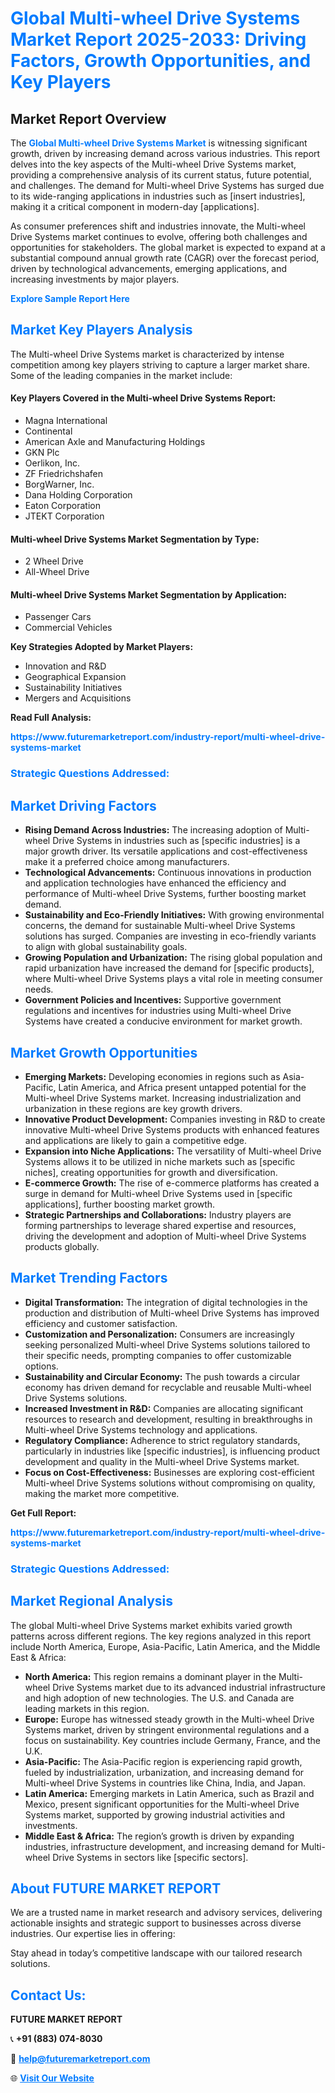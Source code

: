 <h1 style="color: #007BFF;">Global Multi-wheel Drive Systems Market Report 2025-2033: Driving Factors, Growth Opportunities, and Key Players</h1>

<section id="overview">
<h2>Market Report Overview</h2>
<p>The <a href="https://www.futuremarketreport.com/industry-report/multi-wheel-drive-systems-market" style="color: #007BFF; text-decoration: none;"><strong>Global Multi-wheel Drive Systems Market</strong></a> is witnessing significant growth, driven by increasing demand across various industries. This report delves into the key aspects of the Multi-wheel Drive Systems market, providing a comprehensive analysis of its current status, future potential, and challenges. The demand for Multi-wheel Drive Systems has surged due to its wide-ranging applications in industries such as [insert industries], making it a critical component in modern-day [applications].</p>
<p>As consumer preferences shift and industries innovate, the Multi-wheel Drive Systems market continues to evolve, offering both challenges and opportunities for stakeholders. The global market is expected to expand at a substantial compound annual growth rate (CAGR) over the forecast period, driven by technological advancements, emerging applications, and increasing investments by major players.</p>
</section>

<section id="overview">
<p><a href="https://www.futuremarketreport.com/request-sample/reportId=59406" style="color: #007BFF; text-decoration: none;"><strong>Explore Sample Report Here</strong></a></p>
</section>

<section id="key-players">
<h2 style="color: #007BFF;">Market Key Players Analysis</h2>
<p>The Multi-wheel Drive Systems market is characterized by intense competition among key players striving to capture a larger market share. Some of the leading companies in the market include:</p>
<h4>Key Players Covered in the Multi-wheel Drive Systems Report:</h4>
<ul><li>Magna International</li><li>Continental</li><li>American Axle and Manufacturing Holdings</li><li>GKN Plc</li><li>Oerlikon, Inc.</li><li>ZF Friedrichshafen</li><li>BorgWarner, Inc.</li><li>Dana Holding Corporation</li><li>Eaton Corporation</li><li>JTEKT Corporation</li></ul>
<h4>Multi-wheel Drive Systems Market Segmentation by Type:</h4>
<ul><li>2 Wheel Drive</li><li>All-Wheel Drive</li></ul>

<h4>Multi-wheel Drive Systems Market Segmentation by Application:</h4>
<ul><li>Passenger Cars</li><li>Commercial Vehicles</li></ul>
<p><strong>Key Strategies Adopted by Market Players:</strong></p>
<ul>
<li>Innovation and R&D</li>
<li>Geographical Expansion</li>
<li>Sustainability Initiatives</li>
<li>Mergers and Acquisitions</li>
</ul>
</section>

<section>
<p><strong>Read Full Analysis: </strong></p><a href="https://www.futuremarketreport.com/industry-report/multi-wheel-drive-systems-market" style="color: #007BFF; text-decoration: none;"><strong>https://www.futuremarketreport.com/industry-report/multi-wheel-drive-systems-market</strong></a>
<h3 style="color: #007BFF;">Strategic Questions Addressed:</h3>
</section>

<section id="driving-factors">
<h2 style="color: #007BFF;">Market Driving Factors</h2>
<ul>
<li><strong>Rising Demand Across Industries:</strong> The increasing adoption of Multi-wheel Drive Systems in industries such as [specific industries] is a major growth driver. Its versatile applications and cost-effectiveness make it a preferred choice among manufacturers.</li>
<li><strong>Technological Advancements:</strong> Continuous innovations in production and application technologies have enhanced the efficiency and performance of Multi-wheel Drive Systems, further boosting market demand.</li>
<li><strong>Sustainability and Eco-Friendly Initiatives:</strong> With growing environmental concerns, the demand for sustainable Multi-wheel Drive Systems solutions has surged. Companies are investing in eco-friendly variants to align with global sustainability goals.</li>
<li><strong>Growing Population and Urbanization:</strong> The rising global population and rapid urbanization have increased the demand for [specific products], where Multi-wheel Drive Systems plays a vital role in meeting consumer needs.</li>
<li><strong>Government Policies and Incentives:</strong> Supportive government regulations and incentives for industries using Multi-wheel Drive Systems have created a conducive environment for market growth.</li>
</ul>
</section>

<section id="growth-opportunities">
<h2 style="color: #007BFF;">Market Growth Opportunities</h2>
<ul>
<li><strong>Emerging Markets:</strong> Developing economies in regions such as Asia-Pacific, Latin America, and Africa present untapped potential for the Multi-wheel Drive Systems market. Increasing industrialization and urbanization in these regions are key growth drivers.</li>
<li><strong>Innovative Product Development:</strong> Companies investing in R&D to create innovative Multi-wheel Drive Systems products with enhanced features and applications are likely to gain a competitive edge.</li>
<li><strong>Expansion into Niche Applications:</strong> The versatility of Multi-wheel Drive Systems allows it to be utilized in niche markets such as [specific niches], creating opportunities for growth and diversification.</li>
<li><strong>E-commerce Growth:</strong> The rise of e-commerce platforms has created a surge in demand for Multi-wheel Drive Systems used in [specific applications], further boosting market growth.</li>
<li><strong>Strategic Partnerships and Collaborations:</strong> Industry players are forming partnerships to leverage shared expertise and resources, driving the development and adoption of Multi-wheel Drive Systems products globally.</li>
</ul>
</section>

<section id="trending-factors">
<h2 style="color: #007BFF;">Market Trending Factors</h2>
<ul>
<li><strong>Digital Transformation:</strong> The integration of digital technologies in the production and distribution of Multi-wheel Drive Systems has improved efficiency and customer satisfaction.</li>
<li><strong>Customization and Personalization:</strong> Consumers are increasingly seeking personalized Multi-wheel Drive Systems solutions tailored to their specific needs, prompting companies to offer customizable options.</li>
<li><strong>Sustainability and Circular Economy:</strong> The push towards a circular economy has driven demand for recyclable and reusable Multi-wheel Drive Systems solutions.</li>
<li><strong>Increased Investment in R&D:</strong> Companies are allocating significant resources to research and development, resulting in breakthroughs in Multi-wheel Drive Systems technology and applications.</li>
<li><strong>Regulatory Compliance:</strong> Adherence to strict regulatory standards, particularly in industries like [specific industries], is influencing product development and quality in the Multi-wheel Drive Systems market.</li>
<li><strong>Focus on Cost-Effectiveness:</strong> Businesses are exploring cost-efficient Multi-wheel Drive Systems solutions without compromising on quality, making the market more competitive.</li>
</ul>
</section>

<section>
<p><strong>Get Full Report: </strong></p><a href="https://www.futuremarketreport.com/industry-report/multi-wheel-drive-systems-market" style="color: #007BFF; text-decoration: none;"><strong>https://www.futuremarketreport.com/industry-report/multi-wheel-drive-systems-market</strong></a>
<h3 style="color: #007BFF;">Strategic Questions Addressed:</h3>
</section>


<section id="regional-analysis">
<h2 style="color: #007BFF;">Market Regional Analysis</h2>
<p>The global Multi-wheel Drive Systems market exhibits varied growth patterns across different regions. The key regions analyzed in this report include North America, Europe, Asia-Pacific, Latin America, and the Middle East & Africa:</p>
<ul>
<li><strong>North America:</strong> This region remains a dominant player in the Multi-wheel Drive Systems market due to its advanced industrial infrastructure and high adoption of new technologies. The U.S. and Canada are leading markets in this region.</li>
<li><strong>Europe:</strong> Europe has witnessed steady growth in the Multi-wheel Drive Systems market, driven by stringent environmental regulations and a focus on sustainability. Key countries include Germany, France, and the U.K.</li>
<li><strong>Asia-Pacific:</strong> The Asia-Pacific region is experiencing rapid growth, fueled by industrialization, urbanization, and increasing demand for Multi-wheel Drive Systems in countries like China, India, and Japan.</li>
<li><strong>Latin America:</strong> Emerging markets in Latin America, such as Brazil and Mexico, present significant opportunities for the Multi-wheel Drive Systems market, supported by growing industrial activities and investments.</li>
<li><strong>Middle East & Africa:</strong> The region’s growth is driven by expanding industries, infrastructure development, and increasing demand for Multi-wheel Drive Systems in sectors like [specific sectors].</li>
</ul>
</section>

<footer>
<h2 style="color: #007BFF;">About FUTURE MARKET REPORT</h2>
<p>We are a trusted name in market research and advisory services, delivering actionable insights and strategic support to businesses across diverse industries. Our expertise lies in offering:</p>

<p>Stay ahead in today’s competitive landscape with our tailored research solutions.</p>

<h2 style="color: #007BFF;">Contact Us:</h2>
<p><strong>FUTURE MARKET REPORT</strong></p>
<p>📞 <strong>+91 (883) 074-8030</strong></p>
<p>📧 <strong><a href="mailto:help@futuremarketreport.com" style="color: #007BFF;">help@futuremarketreport.com</a></strong></p>
<p>🌐 <strong><a href="https://www.futuremarketreport.com/" style="color: #007BFF;">Visit Our Website</a></strong></p>
</footer>
